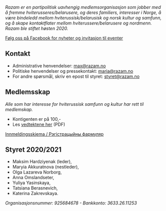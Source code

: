 *Razam er en partipolitisk uavhengig medlemsorganisasjon som jobber med å fremme hviterusseres/belarusere, og deres familiers, interesser i Norge, å være bindeledd mellom hviterussisk/belarusisk og norsk kultur og samfunn, og å skape kontaktflater mellom hviterussere/belarusere og nordmenn. Razam ble stiftet høsten 2020.*

[Følg oss på Facebook for nyheter og invitasjon til eventer](https://www.facebook.com/razam.norge)

## Kontakt
* Administrative henvendelser: [max@razam.no](mailto:max@razam.no)
* Politiske henvendelser og pressekontakt: [maria@razam.no](mailto:maria@razam.no)
* For andre spørsmål, skriv en epost til styret: [styret@razam.no](mailto:styret@razam.no)

## Medlemsskap
*Alle som har interesse for hviterussisk samfunn og kultur har rett til medlemskap.*
* Kontigenten er på 100,-
* Les [vedtektene her](/Vedtekter.pdf) (PDF)

[Innmeldingsskjema / Рэгістрацыйны фармуляр](https://bit.ly/Razam)

## Styret 2020/2021
* Maksim Hardziyenak (leder),
* Maryia Akkuratnova (nestleder), 
* Olga Lazareva Norborg, 
* Anna Omslandseter, 
* Yuliya Yasinskaya, 
* Tatsiana Berasnevich, 
* Katerina Zakrevskaya.

*Organisasjonsnummer: 925684678 - Bankkonto: 3633.26.11253*
